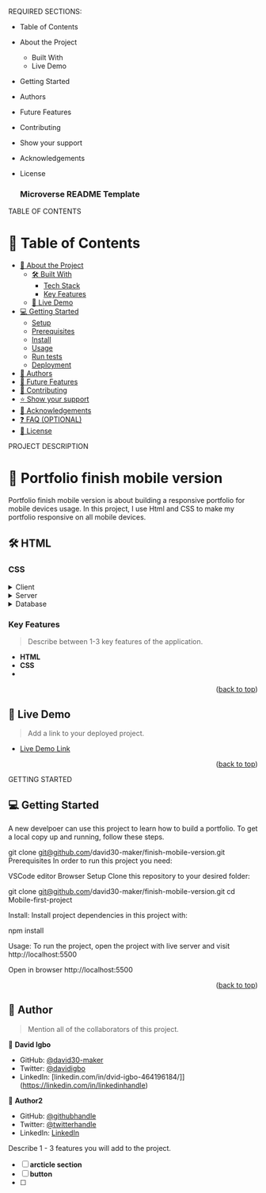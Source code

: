 <a name="readme-top"></a>


REQUIRED SECTIONS:
- Table of Contents
- About the Project
  - Built With
  - Live Demo
- Getting Started
- Authors
- Future Features
- Contributing
- Show your support
- Acknowledgements
- License





  <h3><b>Microverse README Template</b></h3>

</div>

 TABLE OF CONTENTS 

# 📗 Table of Contents

- [📖 About the Project](#about-project)
  - [🛠 Built With](#built-with)
    - [Tech Stack](#tech-stack)
    - [Key Features](#key-features)
  - [🚀 Live Demo](#live-demo)
- [💻 Getting Started](#getting-started)
  - [Setup](#setup)
  - [Prerequisites](#prerequisites)
  - [Install](#install)
  - [Usage](#usage)
  - [Run tests](#run-tests)
  - [Deployment](#triangular_flag_on_post-deployment)
- [👥 Authors](#authors)
- [🔭 Future Features](#future-features)
- [🤝 Contributing](#contributing)
- [⭐️ Show your support](#support)
- [🙏 Acknowledgements](#acknowledgements)
- [❓ FAQ (OPTIONAL)](#faq)
- [📝 License](#license)

PROJECT DESCRIPTION 

# 📖  Portfolio finish mobile version<a name="about-project"></a>


Portfolio finish mobile version is about building a responsive portfolio for mobile devices usage. In this project, I use Html and CSS to make my portfolio responsive on  all mobile devices.

## 🛠 HTML<a name="built-with"></a>

### CSS<a name="tech-stack"></a>


<details>
  <summary>Client</summary>
  <ul>
    <li><a href="https://reactjs.org/">React.js</a></li>
  </ul>
</details>

<details>
  <summary>Server</summary>
  <ul>
    <li><a href="https://expressjs.com/">Express.js</a></li>
  </ul>
</details>

<details>
<summary>Database</summary>
  <ul>
    <li><a href="https://www.postgresql.org/">PostgreSQL</a></li>
  </ul>
</details>

<!-- Features -->

### Key Features <a name="key-features"></a>

> Describe between 1-3 key features of the application.

- **HTML**
- **CSS**
- 

<p align="right">(<a href="#readme-top">back to top</a>)</p>



## 🚀 Live Demo <a name="live-demo"></a>

> Add a link to your deployed project.

- [Live Demo Link](https://yourdeployedapplicationlink.com)

<p align="right">(<a href="#readme-top">back to top</a>)</p>

GETTING STARTED 

## 💻 Getting Started <a name="getting-started"></a>

A new develpoer can use this project to learn how to build a portfolio.
To get a local copy up and running, follow these steps.

   git clone git@github.com/david30-maker/finish-mobile-version.git
Prerequisites
In order to run this project you need:

VSCode editor
Browser
Setup
Clone this repository to your desired folder:

  git clone git@github.com/david30-maker/finish-mobile-version.git
  cd Mobile-first-project

Install:
Install project dependencies in this project with:

  npm install

Usage:
To run the project, open the project with live server and visit http://localhost:5500

Open in browser
http://localhost:5500

<p align="right">(<a href="#readme-top">back to top</a>)</p>

## 👥 Author

> Mention all of the collaborators of this project.

👤 **David Igbo**

- GitHub: [@david30-maker](https://github.com/githubhandle)
- Twitter: [@davidigbo](https://twitter.com/twitterhandle)
- LinkedIn: [linkedin.com/in/dvid-igbo-464196184/]](https://linkedin.com/in/linkedinhandle)

👤 **Author2**

- GitHub: [@githubhandle](https://github.com/githubhandle)
- Twitter: [@twitterhandle](https://twitter.com/twitterhandle)
- LinkedIn: [LinkedIn](https://linkedin.com/in/linkedinhandle)



 Describe 1 - 3 features you will add to the project.

- [ ] **arcticle section**
- [ ] **button**
- [ ] 


